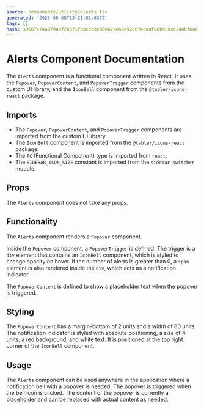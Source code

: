 ```yaml
---
source: components/utility/alerts.tsx
generated: '2025-06-08T13:21:01.637Z'
tags: []
hash: 39667e7aa9790bf2b671f30ccb3cb8e827e6ae92d6fedaaf06b95dcc24abf6ac
---
```

# Alerts Component Documentation

The `Alerts` component is a functional component written in React. It uses the `Popover`, `PopoverContent`, and `PopoverTrigger` components from the custom UI library, and the `IconBell` component from the `@tabler/icons-react` package.

## Imports

- The `Popover`, `PopoverContent`, and `PopoverTrigger` components are imported from the custom UI library.
- The `IconBell` component is imported from the `@tabler/icons-react` package.
- The `FC` (Functional Component) type is imported from `react`.
- The `SIDEBAR_ICON_SIZE` constant is imported from the `sidebar-switcher` module.

## Props

The `Alerts` component does not take any props.

## Functionality

The `Alerts` component renders a `Popover` component. 

Inside the `Popover` component, a `PopoverTrigger` is defined. The trigger is a `div` element that contains an `IconBell` component, which is styled to change opacity on hover. If the number of alerts is greater than 0, a `span` element is also rendered inside the `div`, which acts as a notification indicator.

The `PopoverContent` is defined to show a placeholder text when the popover is triggered.

## Styling

The `PopoverContent` has a margin-bottom of 2 units and a width of 80 units. The notification indicator is styled with absolute positioning, a size of 4 units, a red background, and white text. It is positioned at the top right corner of the `IconBell` component.

## Usage

The `Alerts` component can be used anywhere in the application where a notification bell with a popover is needed. The popover is triggered when the bell icon is clicked. The content of the popover is currently a placeholder and can be replaced with actual content as needed.
